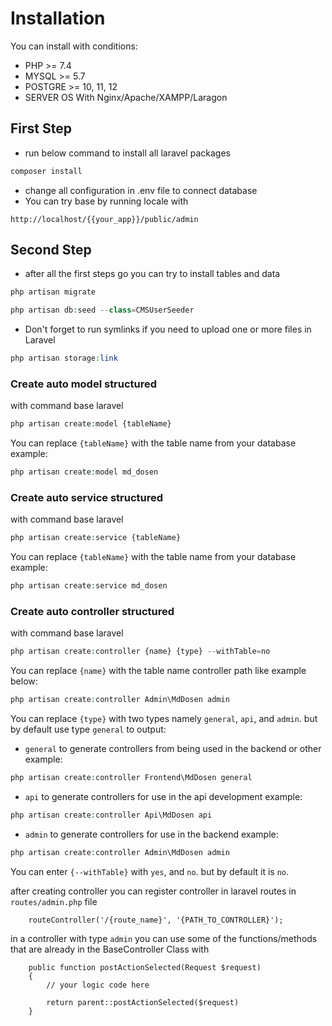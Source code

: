 # Installation
You can install with conditions:
- PHP >= 7.4
- MYSQL >= 5.7
- POSTGRE >= 10, 11, 12
- SERVER OS With Nginx/Apache/XAMPP/Laragon

## First Step
- run below command to install all laravel packages
```php
composer install
```

- change all configuration in .env file to connect database
- You can try base by running locale with
```http request
http://localhost/{{your_app}}/public/admin
```

## Second Step
- after all the first steps go you can try to install tables and data
```php
php artisan migrate
```
```php
php artisan db:seed --class=CMSUserSeeder
```
- Don't forget to run symlinks if you need to upload one or more files in Laravel
```php
php artisan storage:link
```

### Create auto model structured
with command base laravel
```php
php artisan create:model {tableName}
```
You can replace ``{tableName}`` with the table name from your database example:
```php
php artisan create:model md_dosen
```

### Create auto service structured
with command base laravel
```php
php artisan create:service {tableName}
```
You can replace ``{tableName}`` with the table name from your database example:
```php
php artisan create:service md_dosen
```

### Create auto controller structured
with command base laravel
```php
php artisan create:controller {name} {type} --withTable=no
```
You can replace ``{name}`` with the table name controller path like example below:

```php
php artisan create:controller Admin\MdDosen admin
```

You can replace ``{type}`` with two types namely ``general``, ``api``, and ``admin``. but by default use type ``general`` to output:
- ``general`` to generate controllers from being used in the backend or other example:
```php
php artisan create:controller Frontend\MdDosen general
```

- ``api`` to generate controllers for use in the api development example:
```php
php artisan create:controller Api\MdDosen api
```

- ``admin`` to generate controllers for use in the backend example:
```php
php artisan create:controller Admin\MdDosen admin
```

You can enter ``{--withTable}`` with ``yes``, and ``no``. but by default it is ``no``.

after creating controller you can register controller in laravel routes in ``routes/admin.php`` file
```injectablephp
    routeController('/{route_name}', '{PATH_TO_CONTROLLER}');
```

in a controller with type ``admin`` you can use some of the functions/methods that are already in the BaseController Class with
```injectablephp
    public function postActionSelected(Request $request)
    {
        // your logic code here
        
        return parent::postActionSelected($request)
    }
```
